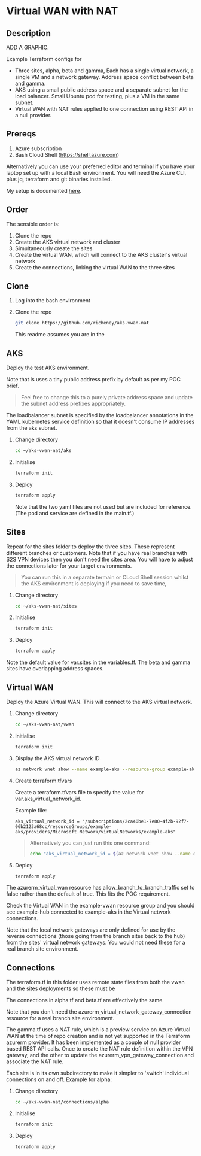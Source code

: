 # Virtual WAN with NAT

## Description

ADD A GRAPHIC.

Example Terraform configs for

* Three sites, alpha, beta and gamma, Each has a single virtual network, a single VM and a network gateway. Address space conflict between beta and gamma.
* AKS using a small public address space and a separate subnet for the load balancer. Small Ubuntu pod for testing, plus a VM in the same subnet.
* Virtual WAN with NAT rules applied to one connection using REST API in a null provider.

## Prereqs

1. Azure subscription
1. Bash Cloud Shell (<https://shell.azure.com>)

Alternatively you can use your preferred editor and terminal if you have your laptop set up with a local Bash environment. You will need the Azure CLI, plus jq, terraform and git binaries installed.

My setup is documented [here](https://azurecitadel.com/setup).

## Order

The sensible order is:

1. Clone the repo
1. Create the AKS virtual network and cluster
1. Simultaneously create the sites
1. Create the virtual WAN, which will connect to the AKS cluster's virtual network
1. Create the connections, linking the virtual WAN to the three sites

## Clone

1. Log into the bash environment
1. Clone the repo

    ```bash
    git clone https://github.com/richeney/aks-vwan-nat
    ```

    This readme assumes you are in the

## AKS

Deploy the test AKS environment.

Note that is uses a tiny public address prefix by default as per my POC brief.

> Feel free to change this to a purely  private address space and update the subnet address prefixes appropriately.

The loadbalancer subnet is specified by the loadbalancer annotations in the YAML kubernetes service definition so that it doesn't consume IP addresses from the aks subnet.

1. Change directory

    ```bash
    cd ~/aks-vwan-nat/aks
    ```

1. Initialise

    ```bash
    terraform init
    ```

1. Deploy

    ```bash
    terraform apply
    ```

    Note that the two yaml files are not used but are included for reference. (The pod and service are defined in the main.tf.)

## Sites

Repeat for the sites folder to deploy the three sites. These represent different branches or customers. Note that if you have real branches with S2S VPN devices then you don't need the sites area. You will have to adjust the connections later for your target environments.

> You can run this in a separate termain or CLoud Shell session whilst the AKS environment is deploying if you need to save time,.

1. Change directory

    ```bash
    cd ~/aks-vwan-nat/sites
    ```

1. Initialise

    ```bash
    terraform init
    ```

1. Deploy

    ```bash
    terraform apply
    ```

Note the default value for var.sites in the variables.tf. The beta and gamma sites have overlapping address spaces.

## Virtual WAN

Deploy the Azure Virtual WAN. This will connect to the AKS virtual network.

1. Change directory

    ```bash
    cd ~/aks-vwan-nat/vwan
    ```

1. Initialise

    ```bash
    terraform init
    ```

1. Display the AKS virtual network ID

    ```bash
    az network vnet show --name example-aks --resource-group example-aks --query id --output tsv
    ```

1. Create terraform.tfvars

    Create a terraform.tfvars file to specify the value for var.aks_virtual_network_id.

    Example file:

    ```text
    aks_virtual_network_id = "/subscriptions/2ca40be1-7e80-4f2b-92f7-06b2123a68cc/resourceGroups/example-aks/providers/Microsoft.Network/virtualNetworks/example-aks"
    ```

    > Alternatively you can just run this one command:
    >
    > ```bash
    > echo "aks_virtual_network_id = $(az network vnet show --name example-aks --resource-group example-aks --query id --output json)" > terraform.tfvars
    > ```

1. Deploy

    ```bash
    terraform apply
    ```

The azurerm_virtual_wan resource has allow_branch_to_branch_traffic set to false rather than the default of true. This fits the POC requirement.

Check the Virtual WAN in the example-vwan resource group and you should see example-hub connected to example-aks in the Virtual network connections.

Note that the local network gateways are only defined for use by the reverse connections (those going from the branch sites back to the hub) from the sites' virtual network gateways. You would not need these for a real branch site environment.

## Connections

The terraform.tf in this folder uses remote state files from both the vwan and the sites deployments so these must be

The connections in alpha.tf and beta.tf are effectively the same.

Note that you don't need the azurerm_virtual_network_gateway_connection resource for a real branch site environment.

The gamma.tf uses a NAT rule, which is a preview service on Azure Virtual WAN at the time of repo creation and is not yet supported in the Terraform azurerm provider. It has been implemented as a couple of null provider based REST API calls. Once to create the NAT rule definition within the VPN gateway, and the other to update the azurerm_vpn_gateway_connection and associate the NAT rule.

Each site is in its own subdirectory to make it simpler to 'switch' individual connections on and off. Example for alpha:

1. Change directory

    ```bash
    cd ~/aks-vwan-nat/connections/alpha
    ```

1. Initialise

    ```bash
    terraform init
    ```

1. Deploy

    ```bash
    terraform apply
    ```

##